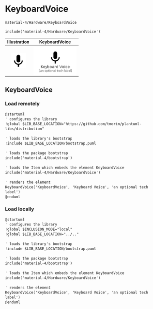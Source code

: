 # KeyboardVoice


```text
material-4/Hardware/KeyboardVoice
```

```text
include('material-4/Hardware/KeyboardVoice')
```



| Illustration | KeyboardVoice |
| :---: | :---: |
| ![illustration for Illustration](../../material-4/Hardware/KeyboardVoice.png) | ![illustration for KeyboardVoice](../../material-4/Hardware/KeyboardVoice.Local.png) |




## KeyboardVoice

### Load remotely
```plantuml
@startuml
' configures the library
!global $LIB_BASE_LOCATION="https://github.com/tmorin/plantuml-libs/distribution"

' loads the library's bootstrap
!include $LIB_BASE_LOCATION/bootstrap.puml

' loads the package bootstrap
include('material-4/bootstrap')

' loads the Item which embeds the element KeyboardVoice
include('material-4/Hardware/KeyboardVoice')

' renders the element
KeyboardVoice('KeyboardVoice', 'Keyboard Voice', 'an optional tech label')
@enduml
```

### Load locally
```plantuml
@startuml
' configures the library
!global $INCLUSION_MODE="local"
!global $LIB_BASE_LOCATION="../.."

' loads the library's bootstrap
!include $LIB_BASE_LOCATION/bootstrap.puml

' loads the package bootstrap
include('material-4/bootstrap')

' loads the Item which embeds the element KeyboardVoice
include('material-4/Hardware/KeyboardVoice')

' renders the element
KeyboardVoice('KeyboardVoice', 'Keyboard Voice', 'an optional tech label')
@enduml
```

